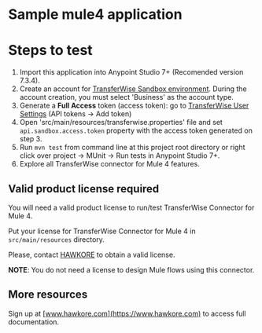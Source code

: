 # Sample mule4 application

# Steps to test

1. Import this application into Anypoint Studio 7+ (Recomended version 7.3.4).
2. Create an account for [TransferWise Sandbox environment](https://sandbox.transferwise.tech). During the account creation, you must select 'Business' as the account type.
3. Generate a **Full Access** token (access token): go to [TransferWise User Settings](https://sandbox.transferwise.tech/user/settings) (API tokens -> Add token)
4. Open 'src/main/resources/transferwise.properties' file and set `api.sandbox.access.token` property with the access token generated on step 3.
5. Run `mvn test` from command line at this project root directory or right click over project -> MUnit -> Run tests in Anypoint Studio 7+.
6. Explore all TransferWise connector for Mule 4 features.

## Valid product license required

You will need a valid product license to run/test TransferWise Connector for Mule 4.

Put your license for TransferWise Connector for Mule 4 in `src/main/resources` directory.

Please, contact [HAWKORE](https://www.hawkore.com) to obtain a valid license.

**NOTE**: You do not need a license to design Mule flows using this connector.

## More resources

Sign up at [www.hawkore.com](https://www.hawkore.com) to access full documentation.
